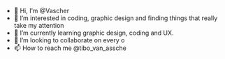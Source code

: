 - 👋 Hi, I’m @Vascher
- 👀 I’m interested in coding, graphic design and finding things that really take my attention
- 🌱 I’m currently learning graphic design, coding and UX. 
- 💞️ I’m looking to collaborate on every o
- 📫 How to reach me @tibo_van_assche

<!---
Vascher/Vascher is a ✨ special ✨ repository because its `README.md` (this file) appears on your GitHub profile.
You can click the Preview link to take a look at your changes.
--->
